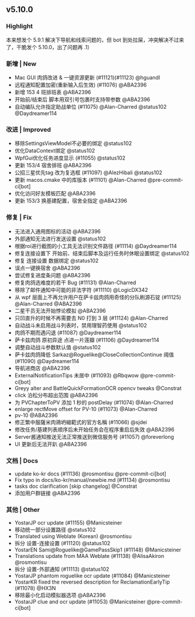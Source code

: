 ## v5.10.0

### Highlight

本来想发个 5.9.1 解决下导航和线索问题的，但 bot 到处拉屎，冲突解决不过来了，干脆发个 5.10.0，出了问题再 .1）

### 新增 | New

* Mac GUI 肉鸽改进 & 一键资源更新 (#11121)(#11123) @hguandl
* 远程通知配置加密(重新输入后生效) (#11076) @ABA2396
* 新增 153 4 班排班表 @ABA2396
* 开始前/结束后 脚本用双引号包裹时支持带参数 @ABA2396
* 自动编队允许指定助战单位 (#11075) @Alan-Charred @status102 @Daydreamer114

### 改进 | Improved

* 移除SettingsViewModel不必要的绑定 @status102
* 优化DataContext绑定 @status102
* WpfGui优化任务进度显示 (#11055) @status102
* 更新 153/4 宿舍排班 @ABA2396
* 公招三星优先tag 改为复选框 (#11097) @AlezHibali @status102
* 更新 macos.cmake 中的库版本 (#11101) @Alan-Charred @pre-commit-ci[bot]
* 优化访问好友模板匹配 @ABA2396
* 更新 153/3 换基建配置，宿舍全指定 @ABA2396

### 修复 | Fix

* 无法进入通用图标的活动 @ABA2396
* 外部通知无法进行发送设置 @status102
* 根据roi进行截图的小工具无法识别文件路径 (#11114) @Daydreamer114
* 修复连接设置下 开始前、结束后脚本及运行任务时休眠设置绑定 @status102
* 修复 连接设置 数据绑定 @status102
* 误点一键换宿舍 @ABA2396
* 尝试修复进度条问题 @ABA2396
* 修复肉鸽选难度的若干 Bug (#11131) @Alan-Charred
* 移除了邮件通知中可能的非法字符 (#11110) @LogicDX342
* 从 wpf 层面上不再允许用户在萨卡兹肉鸽用奇怪的分队刷源石锭 (#11125) @Alan-Charred @ABA2396
* 二星干员无法开始悖论模拟 @ABA2396
* 只凹直升的时候不再需要去 N0 打到 3 层 (#11124) @Alan-Charred
* 自动战斗未启用战斗列表时，禁用理智药使用 @status102
* 肉鸽不期而遇闪退 (#11087) @Daydreamer114
* 萨卡兹肉鸽 原初异途 点进一片莲瓣 (#11106) @Daydreamer114
* 调整自动战斗参数默认值 @status102
* 萨卡兹肉鸽降低 Sarkaz@Roguelike@CloseCollectionContinue 阈值 (#11090) @Daydreamer114
* 导航进商店 @ABA2396
* ExternalNotificationTips 未居中 (#11093) @Rbqwow @pre-commit-ci[bot]
* Greyy alter and BattleQuickFormationOCR opencv tweaks @Constrat
* click 泊松分布超出范围 @ABA2396
* 为 PVChapterToPV 添加 1 秒的 postDelay (#11074) @Alan-Charred
* enlarge rectMove offset for PV-10 (#11073) @Alan-Charred
* pv-10 @ABA2396
* 修正繁中服薩米肉鴿坍縮範式的官方名稱 (#11066) @sjdei
* 修改任务/基建列表顺序后未开始任务会在程序重启后失效 @ABA2396
* Server酱通知推送无法正常推送到微信服务号 (#11057) @foreverlong
* UI 更新后无法开趴 @ABA2396

### 文档 | Docs

* update ko-kr docs (#11136) @rosmontisu @pre-commit-ci[bot]
* Fix typo in docs/ko-kr/manual/newbie.md (#11134) @rosmontisu
* tasks doc clarification [skip changelog] @Constrat
* 添加用户群链接 @ABA2396

### 其他 | Other

* YostarJP ocr update (#11155) @Manicsteiner
* 移动统一部分设置路径 @status102
* Translated using Weblate (Korean) @rosmontisu
* 拆分 设置-连接设置 (#11120) @status102
* YostarEN Sami@Roguelike@GamePassSkip1 (#11148) @Manicsteiner
* Translations update from MAA Weblate (#11138) @AlisaAkiron @rosmontisu
* 拆分 设置-外部通知 (#11113) @status102
* YostarJP phantom roguelike ocr update (#11084) @Manicsteiner
* YostarKR fixed the reversed description for ReclamationEarlyTip (#11078) @HX3N
* 移除最小化启动模拟器选项 @ABA2396
* YostarJP clue and ocr update (#11053) @Manicsteiner @pre-commit-ci[bot]
